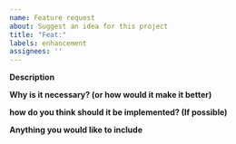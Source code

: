 ```yaml
---
name: Feature request
about: Suggest an idea for this project
title: "Feat:"
labels: enhancement
assignees: ''
---
```


**Description**




**Why is it necessary? (or how would it make it better)**




**how do you think should it be implemented? (If possible)**





**Anything you would like to include**
